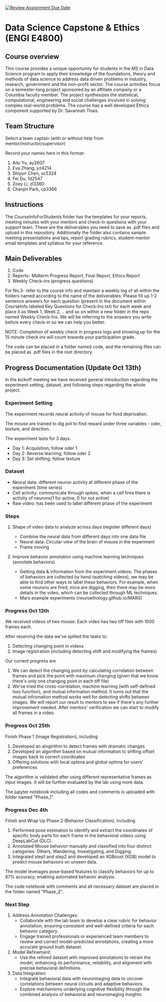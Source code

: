 [![Review Assignment Due Date](https://classroom.github.com/assets/deadline-readme-button-22041afd0340ce965d47ae6ef1cefeee28c7c493a6346c4f15d667ab976d596c.svg)](https://classroom.github.com/a/m5cwIV43)
# Data Science Capstone & Ethics (ENGI E4800)

## Course overview

This course provides a unique opportunity for students in the MS in Data Science program to apply their knowledge of the foundations, theory and methods of data science to address data driven problems in industry, research, government and the non-profit sector. The course activities focus on a semester-long project sponsored by an affiliate company or a Columbia faculty member. The project synthesizes the statistical, computational, engineering and social challenges involved in solving complex real-world problems. The course has a well developed Ethics component supported by Dr. Savannah Thais. 

## Team Structure

Select a team captain (with or without help from mentor/instructor/supervisor)

Record your names here in this format-
1. Ailu Yu, ay2607
2. Eva Zhang, yz4214
3. Shiyun Chen, sc5324
4. Fei Du, fd2547
5. Zoey Li, zl3360
6. Chanjin Park, cp3366

## Instructions

The CourseInfoForStudents folder has the templates for your  reports, meeting minutes with your mentors and check-in questions with your support team. These are the deliverables you need to save as .pdf files and upload in this repository. Additionally the folder also contains sample meeting presentations and tips, report grading rubrics, student-mentor email templates and syllabus for your reference.

## Main Deliverables

1. Code
2. Reports- Midterm Progress Report, Final Report, Ethics Report
3. Weekly Check-ins (progress questions)

For No.3- refer to the course info and maintain a weekly log of all within the folders named according to the name of the deliverables. Please fill up 1-2 sentence answers for each question (present in the document within CourseInfo labeled Key Questions for Check-Ins.txt) for each week and place it as Week 1, Week 2, .. and so on within a new folder in the repo named Weekly Check-Ins. We will be referring to the answers you write before every check-in so we can help you better. 

NOTE: Completion of weekly check in progress logs and showing up for the 15 minute check ins will count towards your participation grade.

The code can be placed in a folder named code, and the remaining files can be placed as .pdf files in the root directory.

## Progress Documentation (Update Oct 13th)

In the kickoff meeting we have received general introduction regarding the experiment setting, dataset, and following steps regarding the whole project.

### Experiment Setting

The experiment records neural activity of mouse for food deprivation. 

The mouse are trained to dig pot to find reward under three variables - oder, texture, and direction.

The experiment lasts for 3 days.

- Day 1: Acquisition; follow oder 1
- Day 2: Reverse learning; follow oder 2
- Day 3: Set shifting; follow texture

### Dataset

- Neural data: different neuron activity at different phase of the experiment (time series)
- Cell activity: communicate through spikes, when a cell fires there is activity of neurons(1 for active, 0 for not active)
- Raw video: has been used to label different phase of the experiment

### Steps

1. Shape of video data to analyze across days (register different days)
   - Combine the neural data from different days into one data file
   - Neural data: Circular view of the brain of mouse in the experiment
   - Frame moving
   
2. Improve behavior annotation using machine learning techniques (annotate behaviors)
   - Getting data & information from the experiment videos:
      The phases of behaviors are collected by hand (watching videos), we may be able to find other ways to label these behaviors. For example, when some neurons are fired,        mice are digging, then there may be more details in the video, which can be collected through ML techniques.
   - Mars example experiments (neuroethology.github.io/MARS)

### Progress Oct 13th

We received videos of two mouse. Each video has two tiff files with 1000 frames each.

After receiving the data we've splited the tasks to:
1. Detecting changing point in videos
2. Image registration (including detecting shift and modifying the frames)

Our current progress are
1. We can detect the changing point by calculating correlation between frames and pick the point with maximum changing (given that we know there's only one changing point in each tiff file)
2. We've tried the cross-correlation, machine learning (with self-defined loss function), and mutual information method. It turns out that the mutual infromation method works well for detecting shifts between images. We will report our result to mentors to see if there's any further improvement needed. After mentors' verification we can start to modify all frames in a video. 

### Progress Oct 25th

Finish Phase 1 (Image Registration), including
1. Developed an alogirithm to detect frames with dramatic changes
2. Developed an algorithm based on mutual information to shfting offset images back to correct coordinates
3. Offering solutions with local optima and global optima for users' preferences

The algorithm is validated after using different representative frames as input images. It will be further evaluated by the lab using more data. 

The jupyter notebook including all codes and comments is uploaded with folder named "Phase_1".

### Progress Dec 4th

Finish and Wrap Up Phase 2 (Behavior Classification), including
1. Performed pose estimation to identify and extract the coordinates of specific body parts for each frame in the behavioral videos using DeepLabCut (DLC).
2. Annotated Mouse behavior manually and classified into four distinct categories: Others, Wandering, Investigating, and Digging.
3. Integrated step1 and step2 and developed an XGBoost (XGB) model to predict mouse behaviors on unseen data.

The model leverages pose-based features to classify behaviors for up to 87% accuracy, enabling automated behavior analysis.

The code notebook with comments and all necessary dataset are placed in the folder named "Phase_2".

### Next Step
1. Address Annotation Challenges:
   - Collaborate with the lab team to develop a clear rubric for behavior annotation, ensuring consistent and well-defined criteria for each behavior category.
   - Engage trained professionals or experienced team members to review and correct model-predicted annotations, creating a more accurate ground truth dataset.
2. Model Refinement:
   - Use the refined dataset with improved annotations to retrain the model, enhancing its performance, reliability, and alignment with precise behavioral definitions.
3. Data Integration:
   - Integrate behavioral data with neuroimaging data to uncover correlations between neural circuits and adaptive behaviors.
   - Explore mechanisms underlying cognitive flexibility through the combined analysis of behavioral and neuroimaging insights.
